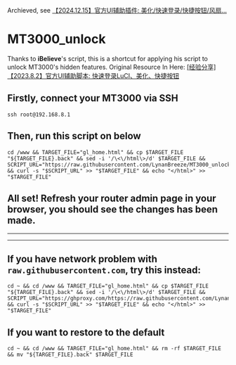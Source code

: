 Archieved, see [【2024.12.15】官方UI辅助插件: 美化/快速登录/快捷按钮/风扇...](https://forum.gl-inet.cn/forum.php?mod=viewthread&tid=3129)

# MT3000_unlock

Thanks to **iBelieve**'s script, this is a shortcut for applying his script to unlock MT3000's hidden features.
Original Resource In Here: [[经验分享] 【2023.8.2】官方UI辅助脚本: 快速登录LuCI、美化、快捷按钮](https://forum.gl-inet.cn/forum.php?mod=viewthread&tid=3129)

## Firstly, connect your MT3000 via SSH

```
ssh root@192.168.8.1
```

## Then, run this script on below
```
cd /www && TARGET_FILE="gl_home.html" && cp $TARGET_FILE "${TARGET_FILE}.back" && sed -i '/\<\/html\>/d' $TARGET_FILE && SCRIPT_URL="https://raw.githubusercontent.com/LynanBreeze/MT3000_unlock/main/script.txt" && curl -s "$SCRIPT_URL" >> "$TARGET_FILE" && echo "</html>" >> "$TARGET_FILE"
```

## All set! Refresh your router admin page in your browser, you should see the changes has been made.

------------
------------

## If you have network problem with `raw.githubusercontent.com`, try this instead:

```
cd ~ && cd /www && TARGET_FILE="gl_home.html" && cp $TARGET_FILE "${TARGET_FILE}.back" && sed -i '/\<\/html\>/d' $TARGET_FILE && SCRIPT_URL="https://ghproxy.com/https://raw.githubusercontent.com/LynanBreeze/MT3000_unlock/main/script.txt" && curl -s "$SCRIPT_URL" >> "$TARGET_FILE" && echo "</html>" >> "$TARGET_FILE"
```

## If you want to restore to the default
```
cd ~ && cd /www && TARGET_FILE="gl_home.html" && rm -rf $TARGET_FILE && mv "${TARGET_FILE}.back" $TARGET_FILE
```

